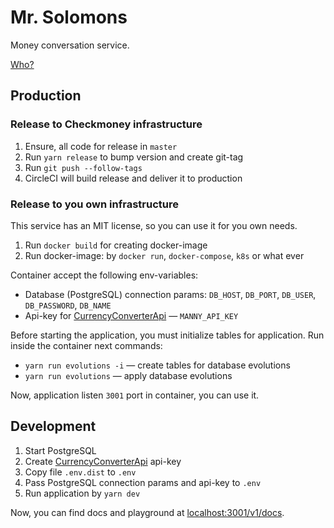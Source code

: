 # Mr. Solomons

Money conversation service.

[Who?](https://peaky-blinders.fandom.com/wiki/Alfie_Solomons)

## Production

### Release to Checkmoney infrastructure

1. Ensure, all code for release in `master`
2. Run `yarn release` to bump version and create git-tag
3. Run `git push --follow-tags`
4. CircleCI will build release and deliver it to production

### Release to you own infrastructure

This service has an MIT license, so you can use it for you own needs.

1. Run `docker build` for creating docker-image
2. Run docker-image: by `docker run`, `docker-compose`, `k8s` or what ever

Container accept the following env-variables:
+ Database (PostgreSQL) connection params: `DB_HOST`, `DB_PORT`, `DB_USER`, `DB_PASSWORD`, `DB_NAME`
+ Api-key for [CurrencyConverterApi](https://www.currencyconverterapi.com) — `MANNY_API_KEY`

Before starting the application, you must initialize tables for application. Run inside the container next commands:
+ `yarn run evolutions -i` — create tables for database evolutions
+ `yarn run evolutions` — apply database evolutions

Now, application listen `3001` port in container, you can use it.

## Development

1. Start PostgreSQL
2. Create [CurrencyConverterApi](https://www.currencyconverterapi.com) api-key
3. Copy file `.env.dist` to `.env`
4. Pass PostgreSQL connection params and api-key to `.env`
5. Run application by `yarn dev`

Now, you can find docs and playground at [localhost:3001/v1/docs](http://localhost:3001/v1/docs).
